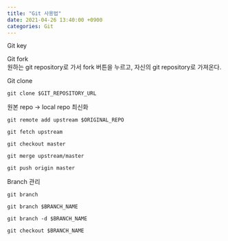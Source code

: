 ```yaml
---
title: "Git 사용법"
date: 2021-04-26 13:40:00 +0900
categories: Git
---
```


Git key

Git fork    
원하는 git repository로 가서 fork 버튼을 누르고, 자신의 git repository로 가져온다.    

Git clone
```
git clone $GIT_REPOSITORY_URL
```

원본 repo -> local repo 최신화
```
git remote add upstream $ORIGINAL_REPO

git fetch upstream

git checkout master

git merge upstream/master

git push origin master
```

Branch 관리    
```
git branch

git branch $BRANCH_NAME

git branch -d $BRANCH_NAME

git checkout $BRANCH_NAME
```
